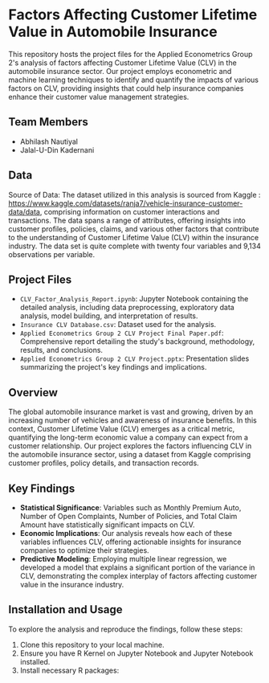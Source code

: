 # Factors Affecting Customer Lifetime Value in Automobile Insurance

This repository hosts the project files for the Applied Econometrics Group 2's analysis of factors affecting Customer Lifetime Value (CLV) in the automobile insurance sector. Our project employs econometric and machine learning techniques to identify and quantify the impacts of various factors on CLV, providing insights that could help insurance companies enhance their customer value management strategies.

## Team Members

- Abhilash Nautiyal
- Jalal-U-Din Kadernani

## Data
Source of Data:
The dataset utilized in this analysis is sourced from Kaggle :
https://www.kaggle.com/datasets/ranja7/vehicle-insurance-customer-data/data, comprising information on customer interactions and transactions. The data spans a range of attributes, offering insights into customer profiles, policies, claims, and various other factors that contribute to the understanding of Customer Lifetime Value (CLV) within the insurance industry. The data set is quite complete with twenty four variables and 9,134 observations per variable.


## Project Files

- `CLV_Factor_Analysis_Report.ipynb`: Jupyter Notebook containing the detailed analysis, including data preprocessing, exploratory data analysis, model building, and interpretation of results.
- `Insurance CLV Database.csv`: Dataset used for the analysis.
- `Applied Econometrics Group 2 CLV Project Final Paper.pdf`: Comprehensive report detailing the study's background, methodology, results, and conclusions.
- `Applied Econometrics Group 2 CLV Project.pptx`: Presentation slides summarizing the project's key findings and implications.

## Overview

The global automobile insurance market is vast and growing, driven by an increasing number of vehicles and awareness of insurance benefits. In this context, Customer Lifetime Value (CLV) emerges as a critical metric, quantifying the long-term economic value a company can expect from a customer relationship. Our project explores the factors influencing CLV in the automobile insurance sector, using a dataset from Kaggle comprising customer profiles, policy details, and transaction records.

## Key Findings

- **Statistical Significance**: Variables such as Monthly Premium Auto, Number of Open Complaints, Number of Policies, and Total Claim Amount have statistically significant impacts on CLV.
- **Economic Implications**: Our analysis reveals how each of these variables influences CLV, offering actionable insights for insurance companies to optimize their strategies.
- **Predictive Modeling**: Employing multiple linear regression, we developed a model that explains a significant portion of the variance in CLV, demonstrating the complex interplay of factors affecting customer value in the insurance industry.

## Installation and Usage

To explore the analysis and reproduce the findings, follow these steps:

1. Clone this repository to your local machine.
2. Ensure you have R Kernel on Jupyter Notebook and Jupyter Notebook installed.
3. Install necessary R packages:
   
